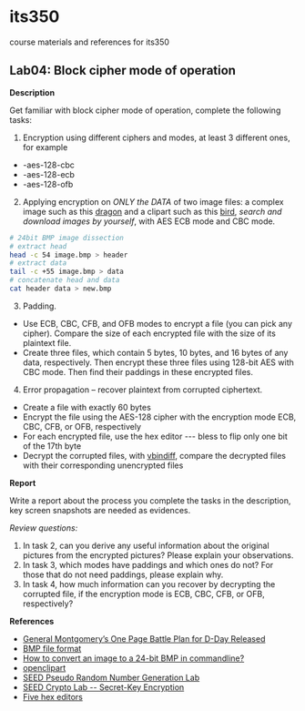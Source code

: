 # its350
course materials and references for its350

## Lab04: Block cipher mode of operation

__Description__

Get familiar with block cipher mode of operation, complete the following tasks:

1. Encryption using different ciphers and modes, at least 3 different ones, for example
  * -aes-128-cbc
  * -aes-128-ecb
  * -aes-128-ofb
2. Applying encryption on _ONLY the DATA_ of two image files: a complex image such as this [dragon](./data/dragon.jpg) and a clipart such as this [bird](./data/bird.png), _search and download images by yourself_, with AES ECB mode and CBC mode.

```bash
# 24bit BMP image dissection
# extract head
head -c 54 image.bmp > header
# extract data
tail -c +55 image.bmp > data
# concatenate head and data
cat header data > new.bmp
```
3. Padding.
  * Use ECB, CBC, CFB, and OFB modes to encrypt a file (you can pick any cipher). Compare the size of each encrypted file with the size of its plaintext file.
  * Create three files, which contain 5 bytes, 10 bytes, and 16 bytes of any data, respectively. Then encrypt these three files using 128-bit AES with CBC mode. Then find their paddings in these encrypted files.

4. Error propagation – recover plaintext from corrupted ciphertext.
  * Create a file with exactly 60 bytes
  * Encrypt the file using the AES-128 cipher with the encryption mode ECB, CBC, CFB, or OFB, respectively
  * For each encrypted file, use the hex editor --- bless  to flip only one bit of the 17th byte
  * Decrypt the corrupted files, with [vbindiff](https://www.cjmweb.net/vbindiff/), compare the decrypted files with their corresponding unencrypted files

__Report__

Write a report about the process you complete the tasks in the description, key screen snapshots are needed as evidences.

_Review questions:_
1. In task 2, can you derive any useful information about the original pictures from the encrypted pictures? Please explain your observations.
2. In task 3, which modes have paddings and which ones do not? For those that do not need paddings, please explain why.
3. In task 4, how much information can you recover by decrypting the corrupted file, if the encryption mode is ECB, CBC, CFB, or OFB, respectively?  




__References__
* [General Montgomery’s One Page Battle Plan for D-Day Released](https://www.warhistoryonline.com/war-articles/battle-plans-d-day-released.html)
* [BMP file format](https://en.wikipedia.org/wiki/BMP\_file\_format)
* [How to convert an image to a 24-bit BMP in commandline?](https://unix.stackexchange.com/questions/394003/how-to-convert-an-image-to-a-24-bit-bmp-in-commandline)
* [openclipart](https://openclipart.org/)
* [SEED Pseudo Random Number Generation Lab](https://seedsecuritylabs.org/Labs\_16.04/Crypto/Crypto\_Random\_Number/)
* [SEED Crypto Lab -- Secret-Key Encryption](https://seedsecuritylabs.org/Labs\_16.04/Crypto/Crypto\_Encryption/)
* [Five hex editors](https://itsfoss.com/hex-editors-linux/)